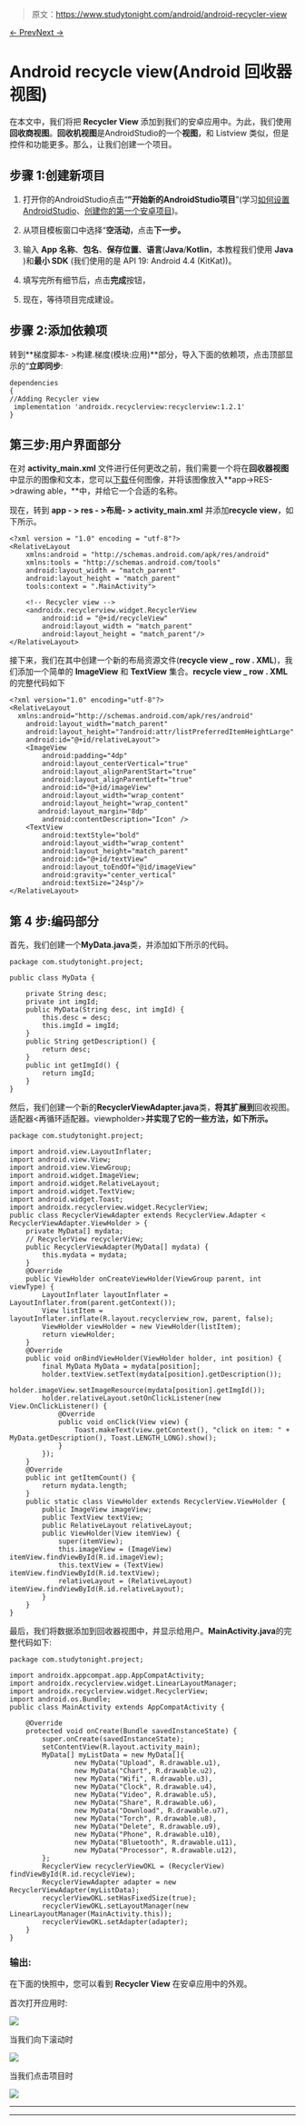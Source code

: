 > 原文：<https://www.studytonight.com/android/android-recycler-view>

[← Prev](/android/android-toggle-switch-button "Toggle Switch")[Next →](/android/adapter-and-adapter-view "Adapter and Adapter View")

# Android recycle view(Android 回收器视图)

在本文中，我们将把 **Recycler View** 添加到我们的安卓应用中。为此，我们使用**回收商视图**。**回收机视图**是AndroidStudio的一个**视图**，和 Listview 类似，但是控件和功能更多。那么，让我们创建一个项目。

## 步骤 1:创建新项目

1.  打开你的AndroidStudio点击“**”开始新的AndroidStudio项目**”(学习[如何设置AndroidStudio](https://www.studytonight.com/android/setup-android-dev-env)、[创建你的第一个安卓项目](https://www.studytonight.com/android/first-android-application))。

2.  从项目模板窗口中选择“**空活动**，点击**下一步。**

3.  输入 **App 名称**、**包名**、**保存位置**、**语言**(**Java**/**Kotlin**，本教程我们使用 **Java** )和**最小 SDK** (我们使用的是 API 19: Android 4.4 (KitKat))。

4.  填写完所有细节后，点击**完成**按钮，

5.  现在，等待项目完成建设。

## 步骤 2:添加依赖项

转到**梯度脚本- >构建.梯度(模块:应用)**部分，导入下面的依赖项，点击顶部显示的“**立即同步**:

```
dependencies
{
//Adding Recycler view 
 implementation 'androidx.recyclerview:recyclerview:1.2.1'
}
```

## 第三步:用户界面部分

在对 **activity_main.xml** 文件进行任何更改之前，我们需要一个将在**回收器视图**中显示的图像和文本，您可以[下载](https://elasq.com/)任何图像，并将该图像放入**app->RES->drawing able，**中，并给它一个合适的名称。

现在，转到 **app - > res - >布局- > activity_main.xml** 并添加**recycle view**，如下所示。

```
<?xml version = "1.0" encoding = "utf-8"?>
<RelativeLayout
    xmlns:android = "http://schemas.android.com/apk/res/android"
    xmlns:tools = "http://schemas.android.com/tools"
    android:layout_width = "match_parent"
    android:layout_height = "match_parent"
    tools:context = ".MainActivity">

    <!-- Recycler view -->
    <androidx.recyclerview.widget.RecyclerView
        android:id = "@+id/recycleView"
        android:layout_width = "match_parent"
        android:layout_height = "match_parent"/>
</RelativeLayout>
```

接下来，我们在其中创建一个新的布局资源文件(**recycle view _ row . XML**)，我们添加一个简单的 **ImageView** 和 **TextView** 集合。**recycle view _ row . XML**的完整代码如下

```
<?xml version="1.0" encoding="utf-8"?>
<RelativeLayout
  xmlns:android="http://schemas.android.com/apk/res/android"
    android:layout_width="match_parent"
    android:layout_height="?android:attr/listPreferredItemHeightLarge"
    android:id="@+id/relativeLayout">
    <ImageView
        android:padding="4dp"
        android:layout_centerVertical="true"
        android:layout_alignParentStart="true"
        android:layout_alignParentLeft="true"
        android:id="@+id/imageView"
        android:layout_width="wrap_content"
        android:layout_height="wrap_content"
       android:layout_margin="8dp"
        android:contentDescription="Icon" />
    <TextView
        android:textStyle="bold"
        android:layout_width="wrap_content"
        android:layout_height="match_parent"
        android:id="@+id/textView"
        android:layout_toEndOf="@id/imageView"
        android:gravity="center_vertical"
        android:textSize="24sp"/>
</RelativeLayout>
```

## 第 4 步:编码部分

首先，我们创建一个**MyData.java**类，并添加如下所示的代码。

```
package com.studytonight.project;

public class MyData {

    private String desc;
    private int imgId;
    public MyData(String desc, int imgId) {
        this.desc = desc;
        this.imgId = imgId;
    }
    public String getDescription() {
        return desc;
    }
    public int getImgId() {
        return imgId;
    }
} 
```

然后，我们创建一个新的**RecyclerViewAdapter.java**类，**将其扩展到**回收视图。适配器<再循环适配器。viewpholder>**并实现了它的一些方法，如下所示。**

```
package com.studytonight.project;

import android.view.LayoutInflater;
import android.view.View;
import android.view.ViewGroup;
import android.widget.ImageView;
import android.widget.RelativeLayout;
import android.widget.TextView;
import android.widget.Toast;
import androidx.recyclerview.widget.RecyclerView;
public class RecyclerViewAdapter extends RecyclerView.Adapter < RecyclerViewAdapter.ViewHolder > {
    private MyData[] mydata;
    // RecyclerView recyclerView;  
    public RecyclerViewAdapter(MyData[] mydata) {
        this.mydata = mydata;
    }
    @Override
    public ViewHolder onCreateViewHolder(ViewGroup parent, int viewType) {
        LayoutInflater layoutInflater = LayoutInflater.from(parent.getContext());
        View listItem = layoutInflater.inflate(R.layout.recyclerview_row, parent, false);
        ViewHolder viewHolder = new ViewHolder(listItem);
        return viewHolder;
    }
    @Override
    public void onBindViewHolder(ViewHolder holder, int position) {
        final MyData MyData = mydata[position];
        holder.textView.setText(mydata[position].getDescription());
        holder.imageView.setImageResource(mydata[position].getImgId());
        holder.relativeLayout.setOnClickListener(new View.OnClickListener() {
            @Override
            public void onClick(View view) {
                Toast.makeText(view.getContext(), "click on item: " + MyData.getDescription(), Toast.LENGTH_LONG).show();
            }
        });
    }
    @Override
    public int getItemCount() {
        return mydata.length;
    }
    public static class ViewHolder extends RecyclerView.ViewHolder {
        public ImageView imageView;
        public TextView textView;
        public RelativeLayout relativeLayout;
        public ViewHolder(View itemView) {
            super(itemView);
            this.imageView = (ImageView) itemView.findViewById(R.id.imageView);
            this.textView = (TextView) itemView.findViewById(R.id.textView);
            relativeLayout = (RelativeLayout) itemView.findViewById(R.id.relativeLayout);
        }
    }
}
```

最后，我们将数据添加到回收器视图中，并显示给用户。**MainActivity.java**的完整代码如下:

```
package com.studytonight.project;

import androidx.appcompat.app.AppCompatActivity;
import androidx.recyclerview.widget.LinearLayoutManager;
import androidx.recyclerview.widget.RecyclerView;
import android.os.Bundle;
public class MainActivity extends AppCompatActivity {

    @Override
    protected void onCreate(Bundle savedInstanceState) {
        super.onCreate(savedInstanceState);
        setContentView(R.layout.activity_main);        
        MyData[] myListData = new MyData[]{
                new MyData("Upload", R.drawable.u1),
                new MyData("Chart", R.drawable.u2),
                new MyData("Wifi", R.drawable.u3),
                new MyData("Clock", R.drawable.u4),
                new MyData("Video", R.drawable.u5),
                new MyData("Share", R.drawable.u6),
                new MyData("Download", R.drawable.u7),
                new MyData("Torch", R.drawable.u8),
                new MyData("Delete", R.drawable.u9),
                new MyData("Phone", R.drawable.u10),
                new MyData("Bluetooth", R.drawable.u11),
                new MyData("Processor", R.drawable.u12),
        };
        RecyclerView recyclerViewOKL = (RecyclerView) findViewById(R.id.recycleView);
        RecyclerViewAdapter adapter = new RecyclerViewAdapter(myListData);
        recyclerViewOKL.setHasFixedSize(true);
        recyclerViewOKL.setLayoutManager(new LinearLayoutManager(MainActivity.this));
        recyclerViewOKL.setAdapter(adapter);
    }
}
```

### 输出:

在下面的快照中，您可以看到 **Recycler View** 在安卓应用中的外观。

首次打开应用时:

![](img/e46d73cae0fdee64b1002f8ad77a8625.png)

当我们向下滚动时

![](img/7389383c682a65223a7ac34a9e6936ac.png)

当我们点击项目时

![](img/29f496b5157af71b219195065ed3ea92.png)

* * *

* * *